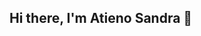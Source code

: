 ## Hi there, I'm **Atieno Sandra** 👋

<!--
**AtienoSandra/AtienoSandra** is a ✨ _special_ ✨ repository because its `README.md` (this file) appears on your GitHub profile.

I’m a **Data Analyst & Admin professional** with 5+ years in the healthcare sector. I thrive on transforming chaos into clarity—and if I can use data to do so, even better. To me, data isn’t just about spreadsheets and visuals; it's a symphony of stories that capture both the highs and lows of the human experience. I enjoy ** discovering stories hidden in data**.
---
## 🧰 **Toolkit**
My toolkit includes Excel, R, STATA and I'm currently on an exciting journey to master SQL and Power BI. Every project shown here has been an eye-opener, sharpening my ability to uncover the truths data can reveal. 
---
## 🌱 **What I’m working on:**  
- **Building a diverse portfolio** that touches different sectors — from education, gender, and social impact to healthcare.  
- Growing my skills in **healthcare research & program management**, because that’s where my deepest passion lies.  
- Creating projects that combine **data + storytelling**, showing how numbers connect to real human experiences.  
- Exploring **Monitoring & Evaluation (M&E)** projects that turn raw data into insights for better decision-making.  
---
##📌 **Projects**
*(Currently building my portfolio — here’s what’s coming!)*  

#### 🏥 Healthcare Patient Data Dashboard  
Simulated clinic dataset to track diagnoses, visit frequency, and payments. Focused on cleaning, analysis, and visualizations that help clinics improve operations.  
➡️ Repo: *coming soon*  

#### 📚 Education Impact Tracker  
Measuring teacher performance improvements (before vs. after feedback). SQL + Excel project with simple visuals that highlight the power of data in education.  
➡️ Repo: *coming soon*  

#### 💻 SQL Practice Hub  
A collection of SQL queries and exercises (joins, CTEs, window functions) documenting my learning journey.  
➡️ Repo: *coming soon*  
---
✨: **Fun Facts**
When I’m not immersed in data:
- I love organizing people and things, making systems run smoother, and seeing lives touched by quality service in healthcare. 
- I’m also a proud aunty, a lover of cars and shoes, and someone who finds peace in music.

## 📫 **Connect with me**
- LinkedIn: [Sandra Atieno](https://www.linkedin.com/in/sandraatieno/)  
- Email📧: atienosandy@gmail.com

-->
